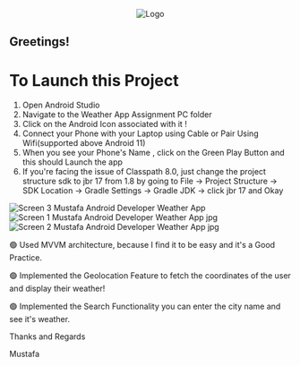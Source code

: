 <p align="center">
  <img src="https://github.com/mustafaali10/Weather-App/assets/94534652/357dd393-b98c-48b2-9fd1-167597ab017e" alt="Logo">
</p>


## Greetings!

# To Launch this Project 

1) Open Android Studio
2) Navigate to the Weather App Assignment PC folder 
3) Click on the Android Icon associated with it !
4) Connect your Phone with your Laptop using Cable or Pair Using Wifi(supported above Android 11) 
5) When you see your Phone's Name , click on the Green Play Button and this should Launch the app
6) If you're facing the issue of Classpath 8.0, just change the project structure sdk to jbr 17 from 1.8 by going to File -> Project Structure -> 
SDK Location -> Gradle Settings -> Gradle JDK -> click jbr 17 and Okay



![Screen 3 Mustafa Android Developer Weather App ](https://github.com/mustafaali10/Weather-App/assets/94534652/eea1662d-dc39-4840-a016-1183b4bc037a)
![Screen 1 Mustafa Android Developer Weather App  jpg](https://github.com/mustafaali10/Weather-App/assets/94534652/87e396b5-95b2-45f9-b95a-fbd3eaab5d04)
![Screen 2 Mustafa Android Developer Weather App  jpg](https://github.com/mustafaali10/Weather-App/assets/94534652/127c5cd2-3fcb-4ae9-ac63-9877e5ca1e53)



















 🟢 Used MVVM architecture, because I find it to be easy and it's a Good Practice.
 
 🟢 Implemented the Geolocation Feature to fetch the coordinates of the user
 and display their weather!

 🟢 Implemented the Search Functionality you can enter the city name and see it's weather.
 


Thanks and Regards

Mustafa
